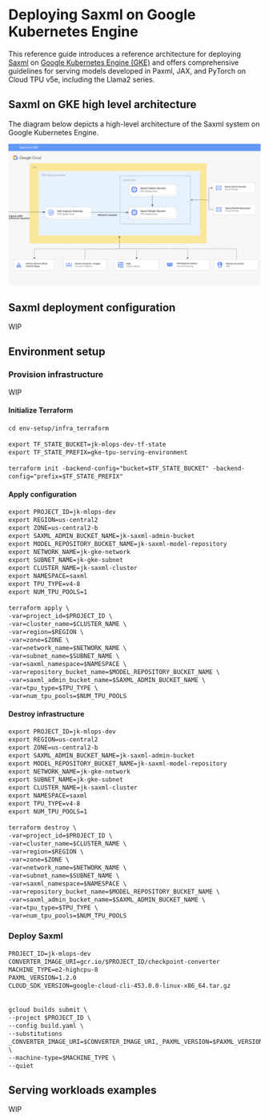 # Deploying Saxml on Google Kubernetes Engine 

This reference guide introduces a reference architecture for deploying [Saxml](https://github.com/google/saxml) on [Google Kubernetes Engine (GKE)](https://cloud.google.com/kubernetes-engine?hl=en) and offers comprehensive guidelines for serving  models developed in  Paxml, JAX, and PyTorch on Cloud TPU v5e, including the Llama2 series.

## Saxml on GKE high level architecture  

The diagram below depicts a high-level architecture of the Saxml system on Google Kubernetes Engine.

![arch](/images/saxml-gke.png)

## Saxml deployment configuration

WIP

## Environment setup

### Provision infrastructure

WIP

#### Initialize Terraform

```
cd env-setup/infra_terraform

export TF_STATE_BUCKET=jk-mlops-dev-tf-state
export TF_STATE_PREFIX=gke-tpu-serving-environment

terraform init -backend-config="bucket=$TF_STATE_BUCKET" -backend-config="prefix=$TF_STATE_PREFIX"

```

#### Apply configuration

```
export PROJECT_ID=jk-mlops-dev
export REGION=us-central2
export ZONE=us-central2-b
export SAXML_ADMIN_BUCKET_NAME=jk-saxml-admin-bucket
export MODEL_REPOSITORY_BUCKET_NAME=jk-saxml-model-repository
export NETWORK_NAME=jk-gke-network
export SUBNET_NAME=jk-gke-subnet
export CLUSTER_NAME=jk-saxml-cluster
export NAMESPACE=saxml
export TPU_TYPE=v4-8
export NUM_TPU_POOLS=1

terraform apply \
-var=project_id=$PROJECT_ID \
-var=cluster_name=$CLUSTER_NAME \
-var=region=$REGION \
-var=zone=$ZONE \
-var=network_name=$NETWORK_NAME \
-var=subnet_name=$SUBNET_NAME \
-var=saxml_namespace=$NAMESPACE \
-var=repository_bucket_name=$MODEL_REPOSITORY_BUCKET_NAME \
-var=saxml_admin_bucket_name=$SAXML_ADMIN_BUCKET_NAME \
-var=tpu_type=$TPU_TYPE \
-var=num_tpu_pools=$NUM_TPU_POOLS

```

#### Destroy infrastructure

```
export PROJECT_ID=jk-mlops-dev
export REGION=us-central2
export ZONE=us-central2-b
export SAXML_ADMIN_BUCKET_NAME=jk-saxml-admin-bucket
export MODEL_REPOSITORY_BUCKET_NAME=jk-saxml-model-repository
export NETWORK_NAME=jk-gke-network
export SUBNET_NAME=jk-gke-subnet
export CLUSTER_NAME=jk-saxml-cluster
export NAMESPACE=saxml
export TPU_TYPE=v4-8
export NUM_TPU_POOLS=1

terraform destroy \
-var=project_id=$PROJECT_ID \
-var=cluster_name=$CLUSTER_NAME \
-var=region=$REGION \
-var=zone=$ZONE \
-var=network_name=$NETWORK_NAME \
-var=subnet_name=$SUBNET_NAME \
-var=saxml_namespace=$NAMESPACE \
-var=repository_bucket_name=$MODEL_REPOSITORY_BUCKET_NAME \
-var=saxml_admin_bucket_name=$SAXML_ADMIN_BUCKET_NAME \
-var=tpu_type=$TPU_TYPE \
-var=num_tpu_pools=$NUM_TPU_POOLS

```

### Deploy Saxml

```
PROJECT_ID=jk-mlops-dev
CONVERTER_IMAGE_URI=gcr.io/$PROJECT_ID/checkpoint-converter
MACHINE_TYPE=e2-highcpu-8
PAXML_VERSION=1.2.0
CLOUD_SDK_VERSION=google-cloud-cli-453.0.0-linux-x86_64.tar.gz


gcloud builds submit \
--project $PROJECT_ID \
--config build.yaml \
--substitutions _CONVERTER_IMAGE_URI=$CONVERTER_IMAGE_URI,_PAXML_VERSION=$PAXML_VERSION,_CLOUD_SDK_VERSION=$CLOUD_SDK_VERSION \
--machine-type=$MACHINE_TYPE \
--quiet

```



## Serving workloads examples

WIP

